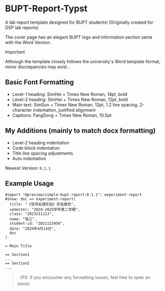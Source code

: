 # BUPT-Report-Typst
A lab report template designed for BUPT students! (Originally created for DSP lab reports)

The cover page has an elegant BUPT logo and information section same with the Word Version.

> [!IMPORTANT]
> Although the template closely follows the university's Word template format, minor discrepancies may exist...

## Basic Font Formatting
- Level-1 heading: SimHei + Times New Roman, 14pt, bold
- Level-2 heading: SimHei + Times New Roman, 12pt, bold
- Main text: SimSun + Times New Roman, 12pt, 1.2 line spacing, 2-character indentation, justified alignment
- Captions: FangSong + Times New Roman, 10.5pt

## My Additions (mainly to match docx formatting)
- Level-2 heading indentation
- Code block indentation
- Title line spacing adjustments
- Auto indentation

Newest Version: `0.1.1`

## Example Usage
```typst
#import "@preview/simple-bupt-report:0.1.1": experiment-report
#show: doc => experiment-report(
  title: "《信号处理实验》实验报告",
  semester: "2024-2025学年第二学期",
  class: "2023211113",
  name: "张三",
  student-id: "2021123456",
  date: "2024年4月14日",
  doc
)

= Main Title

== Section1
...
== Section2
...
```

>（PS: If you encounter any formatting issues, feel free to open an issue）
  
